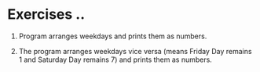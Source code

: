 # Exercises ..

1. Program arranges weekdays and prints them as numbers.

2. The program arranges weekdays vice versa (means Friday Day remains 1 and Saturday Day remains 7) and prints them as numbers.
